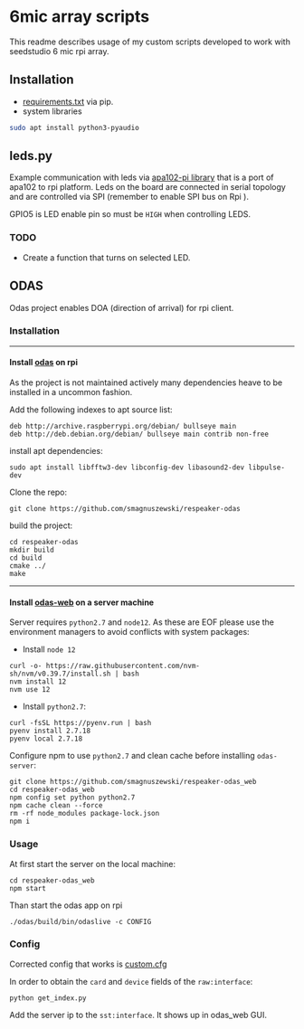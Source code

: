 # 6mic array scripts

This readme describes usage of my custom scripts developed to work with seedstudio 6 mic rpi array.

## Installation
* [requirements.txt](./requirements.txt) via pip. 
* system libraries

```bash
sudo apt install python3-pyaudio
```


## leds.py

Example communication with leds via [apa102-pi library](https://github.com/tinue/apa102-pi) that is a port of apa102 to rpi platform. Leds on the board are connected in serial topology and are controlled via SPI (remember to enable SPI bus on Rpi ). 

GPIO5 is LED enable pin so must be `HIGH` when controlling LEDS.

### TODO

* Create a function that turns on selected LED.

## ODAS

Odas project enables DOA (direction of arrival) for rpi client.

### Installation
---
#### Install [odas](https://github.com/smagnuszewski/respeaker-odas) on rpi 

As the project is not maintained actively many dependencies heave to be installed in a uncommon fashion.

Add the following indexes to apt source list:
```
deb http://archive.raspberrypi.org/debian/ bullseye main
deb http://deb.debian.org/debian/ bullseye main contrib non-free
```
install apt dependencies:
```
sudo apt install libfftw3-dev libconfig-dev libasound2-dev libpulse-dev
```
Clone the repo:
```
git clone https://github.com/smagnuszewski/respeaker-odas
```
build the project:
```
cd respeaker-odas
mkdir build
cd build
cmake ../
make
```
---
#### Install [odas-web](https://github.com/smagnuszewski/respeaker-odas_web) on a server machine

Server requires `python2.7` and `node12`. As these are EOF please use the environment managers to avoid conflicts with system packages:

* Install `node 12`
```
curl -o- https://raw.githubusercontent.com/nvm-sh/nvm/v0.39.7/install.sh | bash
nvm install 12
nvm use 12
```
* Install `python2.7`:
```
curl -fsSL https://pyenv.run | bash
pyenv install 2.7.18
pyenv local 2.7.18
```

Configure npm to use `python2.7` and clean cache before installing `odas-server`:
```
git clone https://github.com/smagnuszewski/respeaker-odas_web
cd respeaker-odas_web
npm config set python python2.7
npm cache clean --force  
rm -rf node_modules package-lock.json
npm i
```

### Usage

At first start the server on the local machine:
```
cd respeaker-odas_web
npm start
```
Than start the odas app on rpi
```
./odas/build/bin/odaslive -c CONFIG
```

### Config

Corrected config that works is [custom.cfg](./custom.cfg)

In order to obtain the `card` and `device` fields of the `raw:interface`:
```
python get_index.py
```
Add the server ip to the `sst:interface`. It shows up in odas_web GUI.
